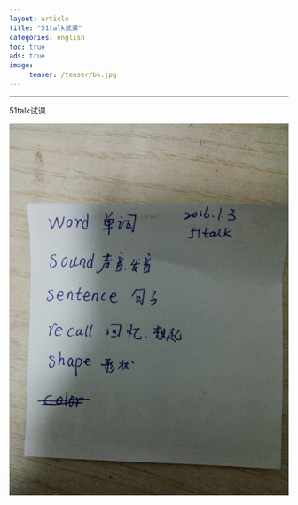 ```yaml
---
layout: article
title: "51talk试课"
categories: english
toc: true
ads: true
image:
     teaser: /teaser/bk.jpg
---
```


---

51talk试课

![1](/images/english/0203_35.jpg)